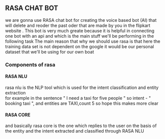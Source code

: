 ## RASA CHAT BOT
we are gonna use RASA chat bot for creating the voice based bot (AI) that will delete and reoder the past oder that are made by you in the flipkart website . This bot is very much greate because it is helpful in connecting one bot with an api and which is the main stuff we'll be performing in the following task
The main reason that why we should use rasa is that here the training data set is not dependent on the google it would be our personal dataset that we'll be using for our own boat
### Components of rasa
#### RASA NLU
rasa nlu is the NLP tool which is used for the intent classification and entity extraction <br/>
for example in the sentence "  I need a taxi for five people  "  so intent - " booking taxi ", and entities are TAXI,count 5 so hope this makes more clear
#### RASA CORE 
and basically rasa core is the one which replies to the user on the basis of the entity and the intent extracted and classified through RASA NLU
